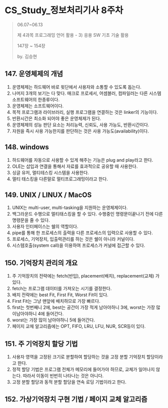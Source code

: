 # CS_Study_정보처리기사 8주차

> 06.07~06.13
>
> 제 4과목 프로그래밍 언어 활용 - 3)  응용 SW 기초 기술 활용
>
> 147장 ~ 154장
>
> by. 김승현



## 147. 운영체제의 개념



1. 운영체제는 하드웨어 바로 윗단에서 사용자와 소통할 수 있도록 돕는다.
2. 나머지 3개의 보기는 다 맞다. 매크로 프로세서, 어셈블러, 컴파일러는 다른 시스템 소프트웨어의 한종류이다.
3. 운영체제는 소프트웨어이다.
4. 목적 프로그램과 라이브러리, 실행 프로그램을 연결하는 것은  linker의 기능이다.
5. 반환시간은 최소화 되어야 좋은 운영체제가 된다.
6. 운영체제의 성능 판단 요소는 처리능력, 신뢰도, 사용 가능도, 반환시간이다.
7. 자원을 즉시 사용 가능한지를 판단하는 것은 사용 가능도(availability)이다.





## 148. windows



1. 하드웨어를 자동으로 사용할 수 있게 해주는 기능은 plug and play라고 한다.
2. OLE는 삽입과 연결을 통해서 자료를 효과적으로 공유할 때 사용한다.
3. 싱글 유저, 멀티테스킹 시스템을 사용한다.
4. 멀티 태스킹을 다른말로 멀티프로그래밍이라고 한다.





## 149. UNIX / LINUX / MacOS



1. UNIX는 multi-user, multi-tasking을 지원하는 운영체제이다.
2. 백그라운드 수행으로 멀티태스킹을 할 수 있다. 수행중인 명령문이끝나기 전에 다른 명령문을 줄 수 있다.
3. 사용자 인터페이스는 쉘의 역할이다.
4. pipe를 통해 한 프로세스의 출력을 다른 프로세스의 입력으로 사용할 수 있다.
5. 프로세스, 기억장치, 입출력관리를 하는 것은 쉘이 아니라 커널이다.
6. 시스템호출(system call)을 이용하여 프로세스가 커널에 접근할 수 있다.



## 150. 기억장치 관리의 개요



1. 주 기억장치의 전략에는 fetch(반입), placement(배치), replacement(교체) 가 있다.
2. fetch는 프로그램 데이터를 가져오는 시기를 결정한다.
3. 배치 전략에는 best Fit, First Fit, Worst Fit이 있다.
4. First Fit는 그냥 맨앞에 배치하므로 가장 빠르다.
5. first는 첫번째니 2에, best는 공간이 가장 적게 남아야하니 3에, worst는 가장 많이남아야하니 4에 들어간다.
6. worst는 가장 많이 남아야하니 5에 들어간다.
7. 페이지 교체 알고리즘에는 OPT, FIFO, LRU, LFU, NUR, SCR등이 있다.





## 151. 주 기억장치 할당 기법



1. 사용자 영역을 고정된 크기로 분할하여 할당하는 것을 고정 분할 기억장치 할당이라고 한다.
2. 정적 할당 기법은 프로그램 전체가 메모리에 들어가야 하므로, 교체가 일어나지 않는다. 따라서 이동이 빈번히 나타나는 것은 아니다.
3. 고정 분할 할당과 동적 분할 할당을 연속 로딩 기법이라고 한다.





## 152. 가상기억장치 구현 기법 / 페이지 교체 알고리즘



